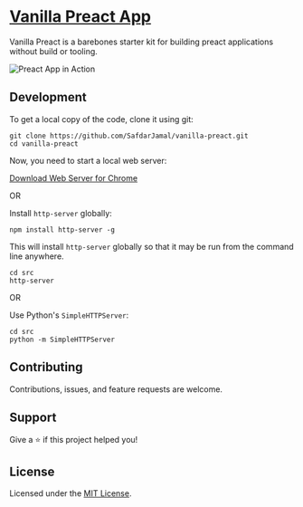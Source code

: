 <h1>
  <a href="https://vanilla-preact.surge.sh">
    Vanilla Preact App
  </a>
</h1>

Vanilla Preact is a barebones starter kit for building preact applications without build or tooling.

<p>
  <img alt="Preact App in Action" src="https://user-images.githubusercontent.com/48409548/71832024-dd72bd00-30cb-11ea-8f12-75451f5f8950.png">
</p>

## Development

To get a local copy of the code, clone it using git:

```
git clone https://github.com/SafdarJamal/vanilla-preact.git
cd vanilla-preact
```

Now, you need to start a local web server:

[Download Web Server for Chrome](https://chrome.google.com/webstore/detail/web-server-for-chrome/ofhbbkphhbklhfoeikjpcbhemlocgigb)

OR

Install `http-server` globally:

```
npm install http-server -g
```

This will install `http-server` globally so that it may be run from the command line anywhere.

```
cd src
http-server
```

OR

Use Python's `SimpleHTTPServer`:

```
cd src
python -m SimpleHTTPServer
```

## Contributing

Contributions, issues, and feature requests are welcome.

## Support

Give a ⭐️ if this project helped you!

## License

Licensed under the [MIT License](https://github.com/SafdarJamal/vanilla-preact/blob/master/LICENSE).
